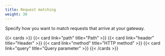 ```yaml
---
title: Request matching
weight: 30
---
```


Specify how you want to match requests that arrive at your gateway.

{{< cards >}}
  {{< card link="path" title="Path" >}}
  {{< card link="header" title="Header" >}}
  {{< card link="method" title="HTTP method" >}}
  {{< card link="query" title="Query parameter" >}}
{{< /cards >}}